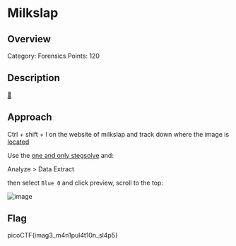 # Milkslap

## Overview

Category: Forensics
Points: 120

## Description

[🥛](http://mercury.picoctf.net:7585/)

## Approach

Ctrl + shift + I on the website of milkslap and track down where the image is [located](http://mercury.picoctf.net:7585/concat_v.png)

Use the [one and only stegsolve](https://github.com/eugenekolo/sec-tools/tree/master/stego/stegsolve/stegsolve) and:

Analyze > Data Extract

then select `Blue 0` and click preview, scroll to the top:

![image](https://github.com/user-attachments/assets/b10a1163-41a7-49c7-94a5-680f195f25bb)


## Flag

picoCTF{imag3_m4n1pul4t10n_sl4p5}
